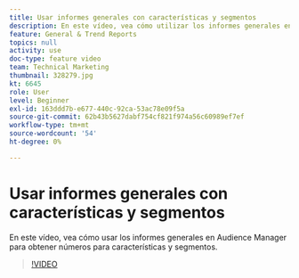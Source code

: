 ```yaml
---
title: Usar informes generales con características y segmentos
description: En este vídeo, vea cómo utilizar los informes generales en el Audience Manager para obtener números para rasgos y segmentos.
feature: General & Trend Reports
topics: null
activity: use
doc-type: feature video
team: Technical Marketing
thumbnail: 328279.jpg
kt: 6645
role: User
level: Beginner
exl-id: 163ddd7b-e677-440c-92ca-53ac78e09f5a
source-git-commit: 62b43b5627dabf754cf821f974a56c60989ef7ef
workflow-type: tm+mt
source-wordcount: '54'
ht-degree: 0%

---
```


# Usar informes generales con características y segmentos

En este vídeo, vea cómo usar los informes generales en Audience Manager para obtener números para características y segmentos.

>[!VIDEO](https://video.tv.adobe.com/v/328279/?quality=12&learn=on)
